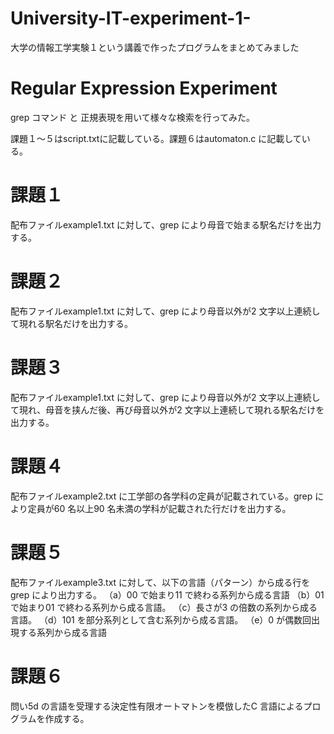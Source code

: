# University-IT-experiment-1-
大学の情報工学実験１という講義で作ったプログラムをまとめてみました

# Regular Expression Experiment
grep コマンド と 正規表現を用いて様々な検索を行ってみた。

課題１～５はscript.txtに記載している。課題６はautomaton.c に記載している。

# 課題１
配布ファイルexample1.txt に対して、grep により母音で始まる駅名だけを出力する。

# 課題２
配布ファイルexample1.txt に対して、grep により母音以外が2 文字以上連続して現れる駅名だけを出力する。

# 課題３
配布ファイルexample1.txt に対して、grep により母音以外が2 文字以上連続して現れ、母音を挟んだ後、再び母音以外が2 文字以上連続して現れる駅名だけを出力する。

# 課題４
配布ファイルexample2.txt に工学部の各学科の定員が記載されている。grep により定員が60 名以上90 名未満の学科が記載された行だけを出力する。

# 課題５
配布ファイルexample3.txt に対して、以下の言語（パターン）から成る行をgrep により出力する。
（a）00 で始まり11 で終わる系列から成る言語
（b）01 で始まり01 で終わる系列から成る言語。
（c）長さが3 の倍数の系列から成る言語。
（d）101 を部分系列として含む系列から成る言語。
（e）0 が偶数回出現する系列から成る言語

# 課題６
問い5d の言語を受理する決定性有限オートマトンを模倣したC 言語によるプログラムを作成する。
